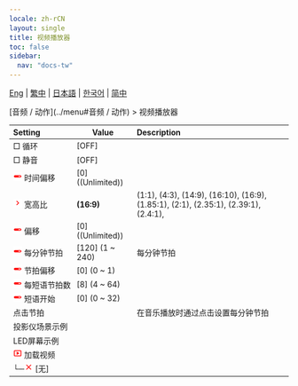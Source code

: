 ```yaml
---
locale: zh-rCN
layout: single
title: 视频播放器
toc: false
sidebar:
  nav: "docs-tw"
---
```

[Eng](/dancexr/menu/2025.4/motion/video_player) | [繁中](/tw/dancexr/menu/2025.4/motion/video_player) | [日本語](/jp/dancexr/menu/2025.4/motion/video_player) | [한국어](/kr/dancexr/menu/2025.4/motion/video_player) | [简中](/zh/dancexr/menu/2025.4/motion/video_player)

[音频 / 动作](../menu#音频 / 动作) > 视频播放器



| Setting | Value | Description |
| :--- | --- | :--- |
|<nobr> □ 循环</nobr>| [OFF] | 
|<nobr> □ 静音</nobr>| [OFF] | 
|<nobr><img src="/images/icon/ic_slider.png" alt="slider icon"/> 时间偏移</nobr>| [0] ((Unlimited)) | 
|<nobr><img src="/images/icon/ic_chevron.png" alt="chevron icon"/> 宽高比</nobr>| **(16:9)** | (1:1), (4:3), (14:9), (16:10), (16:9), (1.85:1), (2:1), (2.35:1), (2.39:1), (2.4:1),  |
|<nobr><img src="/images/icon/ic_slider.png" alt="slider icon"/> 偏移</nobr>| [0] ((Unlimited)) | 
|<nobr><img src="/images/icon/ic_slider.png" alt="slider icon"/> 每分钟节拍</nobr>| [120] (1 ~ 240) | 每分钟节拍
|<nobr><img src="/images/icon/ic_slider.png" alt="slider icon"/> 节拍偏移</nobr>| [0] (0 ~ 1) | 
|<nobr><img src="/images/icon/ic_slider.png" alt="slider icon"/> 每短语节拍数</nobr>| [8] (4 ~ 64) | 
|<nobr><img src="/images/icon/ic_slider.png" alt="slider icon"/> 短语开始</nobr>| [0] (0 ~ 32) | 
|<nobr> 点击节拍</nobr>|| 在音乐播放时通过点击设置每分钟节拍
|<nobr> 投影仪场景示例</nobr>|| 
|<nobr> LED屏幕示例</nobr>|| 
|<nobr><img src="/images/icon/ic_video.png" alt="video icon"/> 加载视频</nobr>|| 
|<nobr>└─<img src="/images/icon/ic_close.png" alt="close icon"/> [无]</nobr>|| 
